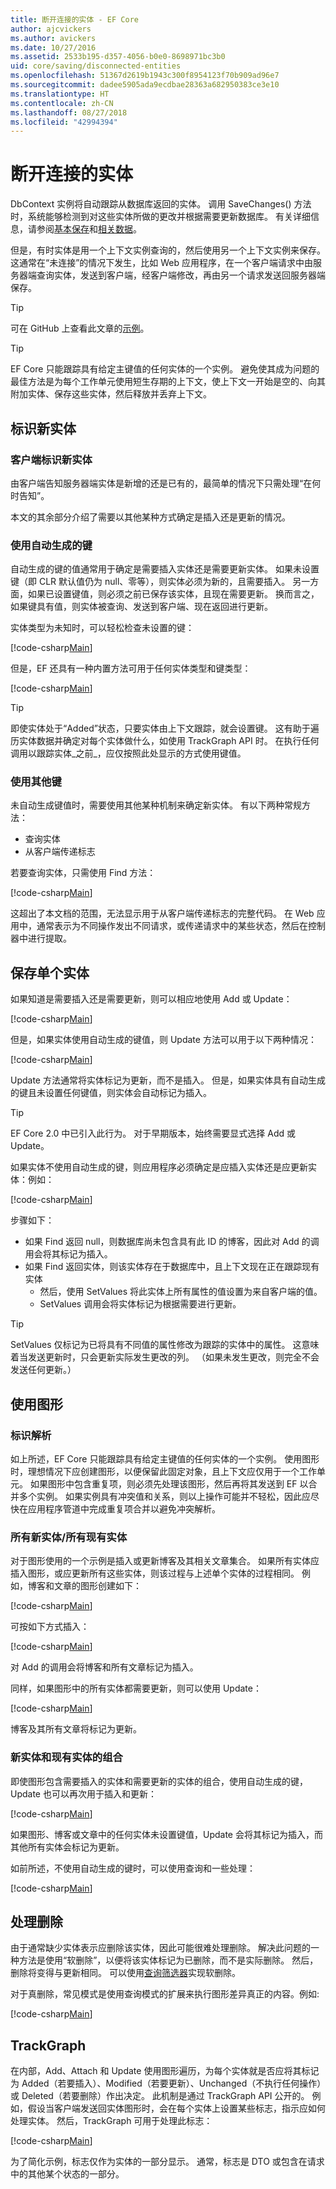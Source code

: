 ```yaml
---
title: 断开连接的实体 - EF Core
author: ajcvickers
ms.author: avickers
ms.date: 10/27/2016
ms.assetid: 2533b195-d357-4056-b0e0-8698971bc3b0
uid: core/saving/disconnected-entities
ms.openlocfilehash: 51367d2619b1943c300f8954123f70b909ad96e7
ms.sourcegitcommit: dadee5905ada9ecdbae28363a682950383ce3e10
ms.translationtype: HT
ms.contentlocale: zh-CN
ms.lasthandoff: 08/27/2018
ms.locfileid: "42994394"
---
```

# <a name="disconnected-entities"></a>断开连接的实体

DbContext 实例将自动跟踪从数据库返回的实体。 调用 SaveChanges() 方法时，系统能够检测到对这些实体所做的更改并根据需要更新数据库。 有关详细信息，请参阅[基本保存](basic.md)和[相关数据](related-data.md)。

但是，有时实体是用一个上下文实例查询的，然后使用另一个上下文实例来保存。这通常在“未连接”的情况下发生，比如 Web 应用程序，在一个客户端请求中由服务器端查询实体，发送到客户端，经客户端修改，再由另一个请求发送回服务器端保存。

> [!TIP]  
> 可在 GitHub 上查看此文章的[示例](https://github.com/aspnet/EntityFramework.Docs/tree/master/samples/core/Saving/Saving/Disconnected/)。

> [!TIP]
> EF Core 只能跟踪具有给定主键值的任何实体的一个实例。 避免使其成为问题的最佳方法是为每个工作单元使用短生存期的上下文，使上下文一开始是空的、向其附加实体、保存这些实体，然后释放并丢弃上下文。

## <a name="identifying-new-entities"></a>标识新实体

### <a name="client-identifies-new-entities"></a>客户端标识新实体

由客户端告知服务器端实体是新增的还是已有的，最简单的情况下只需处理“在何时告知”。

本文的其余部分介绍了需要以其他某种方式确定是插入还是更新的情况。

### <a name="with-auto-generated-keys"></a>使用自动生成的键

自动生成的键的值通常用于确定是需要插入实体还是需要更新实体。 如果未设置键（即 CLR 默认值仍为 null、零等），则实体必须为新的，且需要插入。 另一方面，如果已设置键值，则必须之前已保存该实体，且现在需要更新。 换而言之，如果键具有值，则实体被查询、发送到客户端、现在返回进行更新。

实体类型为未知时，可以轻松检查未设置的键：

[!code-csharp[Main](../../../samples/core/Saving/Saving/Disconnected/Sample.cs#IsItNewSimple)]

但是，EF 还具有一种内置方法可用于任何实体类型和键类型：

[!code-csharp[Main](../../../samples/core/Saving/Saving/Disconnected/Sample.cs#IsItNewGeneral)]

> [!TIP]  
> 即使实体处于“Added”状态，只要实体由上下文跟踪，就会设置键。 这有助于遍历实体数据并确定对每个实体做什么，如使用 TrackGraph API 时。 在执行任何调用以跟踪实体_之前_，应仅按照此处显示的方式使用键值。

### <a name="with-other-keys"></a>使用其他键

未自动生成键值时，需要使用其他某种机制来确定新实体。 有以下两种常规方法：
 * 查询实体
 * 从客户端传递标志

若要查询实体，只需使用 Find 方法：

[!code-csharp[Main](../../../samples/core/Saving/Saving/Disconnected/Sample.cs#IsItNewQuery)]

这超出了本文档的范围，无法显示用于从客户端传递标志的完整代码。 在 Web 应用中，通常表示为不同操作发出不同请求，或传递请求中的某些状态，然后在控制器中进行提取。

## <a name="saving-single-entities"></a>保存单个实体

如果知道是需要插入还是需要更新，则可以相应地使用 Add 或 Update：

[!code-csharp[Main](../../../samples/core/Saving/Saving/Disconnected/Sample.cs#InsertAndUpdateSingleEntity)]

但是，如果实体使用自动生成的键值，则 Update 方法可以用于以下两种情况：

[!code-csharp[Main](../../../samples/core/Saving/Saving/Disconnected/Sample.cs#InsertOrUpdateSingleEntity)]

Update 方法通常将实体标记为更新，而不是插入。 但是，如果实体具有自动生成的键且未设置任何键值，则实体会自动标记为插入。

> [!TIP]  
> EF Core 2.0 中已引入此行为。 对于早期版本，始终需要显式选择 Add 或 Update。

如果实体不使用自动生成的键，则应用程序必须确定是应插入实体还是应更新实体：例如：

[!code-csharp[Main](../../../samples/core/Saving/Saving/Disconnected/Sample.cs#InsertOrUpdateSingleEntityWithFind)]

步骤如下：
* 如果 Find 返回 null，则数据库尚未包含具有此 ID 的博客，因此对 Add 的调用会将其标记为插入。
* 如果 Find 返回实体，则该实体存在于数据库中，且上下文现在正在跟踪现有实体
  * 然后，使用 SetValues 将此实体上所有属性的值设置为来自客户端的值。
  * SetValues 调用会将实体标记为根据需要进行更新。

> [!TIP]  
> SetValues 仅标记为已将具有不同值的属性修改为跟踪的实体中的属性。 这意味着当发送更新时，只会更新实际发生更改的列。 （如果未发生更改，则完全不会发送任何更新。）

## <a name="working-with-graphs"></a>使用图形

### <a name="identity-resolution"></a>标识解析

如上所述，EF Core 只能跟踪具有给定主键值的任何实体的一个实例。 使用图形时，理想情况下应创建图形，以便保留此固定对象，且上下文应仅用于一个工作单元。 如果图形中包含重复项，则必须先处理该图形，然后再将其发送到 EF 以合并多个实例。 如果实例具有冲突值和关系，则以上操作可能并不轻松，因此应尽快在应用程序管道中完成重复项合并以避免冲突解析。

### <a name="all-newall-existing-entities"></a>所有新实体/所有现有实体

对于图形使用的一个示例是插入或更新博客及其相关文章集合。 如果所有实体应插入图形，或应更新所有这些实体，则该过程与上述单个实体的过程相同。 例如，博客和文章的图形创建如下：

[!code-csharp[Main](../../../samples/core/Saving/Saving/Disconnected/Sample.cs#CreateBlogAndPosts)]

可按如下方式插入：

[!code-csharp[Main](../../../samples/core/Saving/Saving/Disconnected/Sample.cs#InsertGraph)]

对 Add 的调用会将博客和所有文章标记为插入。

同样，如果图形中的所有实体都需要更新，则可以使用 Update：

[!code-csharp[Main](../../../samples/core/Saving/Saving/Disconnected/Sample.cs#UpdateGraph)]

博客及其所有文章将标记为更新。

### <a name="mix-of-new-and-existing-entities"></a>新实体和现有实体的组合

即使图形包含需要插入的实体和需要更新的实体的组合，使用自动生成的键，Update 也可以再次用于插入和更新：

[!code-csharp[Main](../../../samples/core/Saving/Saving/Disconnected/Sample.cs#InsertOrUpdateGraph)]

如果图形、博客或文章中的任何实体未设置键值，Update 会将其标记为插入，而其他所有实体会标记为更新。

如前所述，不使用自动生成的键时，可以使用查询和一些处理：

[!code-csharp[Main](../../../samples/core/Saving/Saving/Disconnected/Sample.cs#InsertOrUpdateGraphWithFind)]

## <a name="handling-deletes"></a>处理删除

由于通常缺少实体表示应删除该实体，因此可能很难处理删除。 解决此问题的一种方法是使用“软删除”，以便将该实体标记为已删除，而不是实际删除。 然后，删除将变得与更新相同。 可以使用[查询筛选器](xref:core/querying/filters)实现软删除。

对于真删除，常见模式是使用查询模式的扩展来执行图形差异真正的内容。例如:

[!code-csharp[Main](../../../samples/core/Saving/Saving/Disconnected/Sample.cs#InsertUpdateOrDeleteGraphWithFind)]

## <a name="trackgraph"></a>TrackGraph

在内部，Add、Attach 和 Update 使用图形遍历，为每个实体就是否应将其标记为 Added（若要插入）、Modified（若要更新）、Unchanged（不执行任何操作）或 Deleted（若要删除）作出决定。 此机制是通过 TrackGraph API 公开的。 例如，假设当客户端发送回实体图形时，会在每个实体上设置某些标志，指示应如何处理实体。 然后，TrackGraph 可用于处理此标志：

[!code-csharp[Main](../../../samples/core/Saving/Saving/Disconnected/Sample.cs#TrackGraph)]

为了简化示例，标志仅作为实体的一部分显示。 通常，标志是 DTO 或包含在请求中的其他某个状态的一部分。
